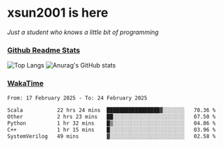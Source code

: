 # xsun2001 is here

*Just a student who knows a little bit of programming*

### [Github Readme Stats](https://github.com/anuraghazra/github-readme-stats)

![Top Langs](https://github-readme-stats.vercel.app/api/top-langs/?username=xsun2001&layout=compact&theme=radical) ![Anurag's GitHub stats](https://github-readme-stats.vercel.app/api?username=xsun2001&show_icons=true&theme=radical)

### [WakaTime](https://wakatime.com)

<!--START_SECTION:waka-->

```txt
From: 17 February 2025 - To: 24 February 2025

Scala           22 hrs 24 mins  █████████████████▓░░░░░░░   70.36 %
Other           2 hrs 23 mins   ██░░░░░░░░░░░░░░░░░░░░░░░   07.50 %
Python          1 hr 32 mins    █▒░░░░░░░░░░░░░░░░░░░░░░░   04.86 %
C++             1 hr 15 mins    █░░░░░░░░░░░░░░░░░░░░░░░░   03.96 %
SystemVerilog   49 mins         ▓░░░░░░░░░░░░░░░░░░░░░░░░   02.58 %
```

<!--END_SECTION:waka-->
